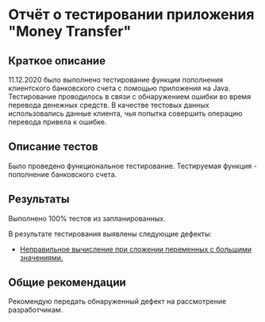 # Отчёт о тестировании приложения "Money Transfer" 

## Краткое описание
11.12.2020 было выполнено тестирование функции пополнения клиентского банковского счета с помощью приложения на Java.
Тестирование проводилось в связи с обнаружением ошибки во время перевода денежных средств.
В качестве тестовых данных использовались данные клиента, чья попытка совершить операцию перевода привела к ошибке.


## Описание тестов

Было проведено функциональное тестирование. Тестируемая функция - пополнение банковского счета. 


## Результаты
Выполнено 100% тестов из запланированных. 

В результате тестирования выявлены следующие дефекты:

* [Неправильное вычисление при сложении переменных с большими значениями.](https://github.com/Anna-grr/money-transfer/issues/1#issue-762430650)

## Общие рекомендации

Рекомендую передать обнаруженный дефект на рассмотрение разработчикам. 


